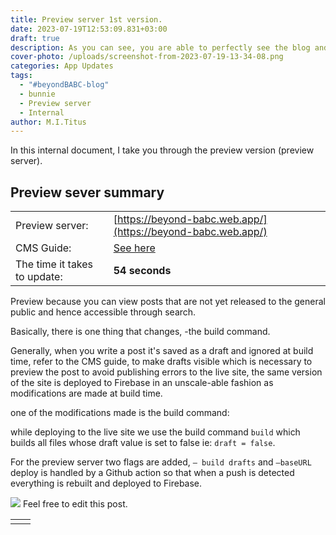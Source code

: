 ```yaml
---
title: Preview server 1st version.
date: 2023-07-19T12:53:09.831+03:00
draft: true
description: As you can see, you are able to perfectly see the blog and also view drafts.
cover-photo: /uploads/screenshot-from-2023-07-19-13-34-08.png
categories: App Updates
tags:
  - "#beyondBABC-blog"
  - bunnie
  - Preview server
  - Internal
author: M.I.Titus
---
```

In this internal document, I take you through the preview version (preview server).

## **Preview sever summary**

| | |
|---|---|
|Preview server:|[https://beyond-babc.web.app/](https://beyond-babc.web.app/)|
|CMS Guide:|[See here](https://scribehow.com/shared/Guide_to_Adding_Editing_and_Formatting_Content_in_CMS__ELLOXI4uQweyk3BjwlhnpQ)|
|The time it takes to update:|**54 seconds**|

Preview because you can view posts that are not yet released to the general public and hence accessible through search.

Basically, there is one thing that changes, -the build command.

Generally, when you write a post it's saved as a draft and ignored at build time, refer to the CMS guide, to make drafts visible which is necessary to preview the post to avoid publishing errors to the live site, the same version of the site is deployed to Firebase in an unscale-able fashion as modifications are made at build time.

one of the modifications made is the build command:

while deploying to the live site we use the build command  `build` which builds all files whose draft value is set to false ie: `draft = false`.

For the preview server two flags are added, `— build drafts` and `—baseURL` deploy is handled by a Github action so that when a push is detected everything is rebuilt and deployed to Firebase.

![](/uploads/screenshot-from-2023-07-19-13-16-02.png)
Feel free to edit this post.

| | |
|---|---|
| | |




